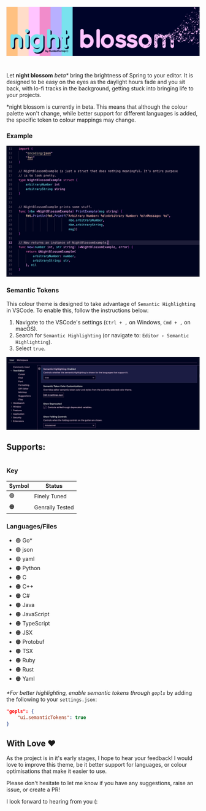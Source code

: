 ![nb-banner](./img/night-blossom-banner.png)

#

Let **night blossom** *beta\** bring the brightness of Spring to your editor. It is designed to be easy on the eyes as the daylight hours fade and you sit back, with lo-fi tracks in the background, getting stuck into bringing life to your projects.

\*night blossom is currently in beta. This means that although the colour palette won't change, while better support for different languages is added, the specific token to colour mappings may change.

### Example

![nb-highlight-example](./img/go-highlight-example.png)

### Semantic Tokens

This colour theme is designed to take advantage of `Semantic Highlighting` in VSCode. To enable this, follow the instructions below:

1. Navigate to the VSCode's settings (`Ctrl + ,` on Windows, `Cmd + ,` on macOS).
2. Search for `Semantic Highlighting` (or navigate to: `Editor › Semantic Highlighting`).
3. Select `true`.

![nb-semantic-setting](./img/semantic-highlighting-setting.png)

## Supports:
#

### Key

| Symbol    | Status          |
|-----------|-----------------|
| &#128994; | Finely Tuned    |
| &#128992; | Genrally Tested |

### Languages/Files

- 🟢 Go*
- 🟢 json
- 🟢 yaml
- 🟠 Python
- 🟠 C
- 🟠 C++
- 🟠 C#
- 🟠 Java
- 🟠 JavaScript
- 🟠 TypeScript
- 🟠 JSX
- 🟠 Protobuf
- 🟠 TSX
- 🟠 Ruby
- 🟠 Rust
- 🟠 Yaml

*\*For better highlighting, enable semantic tokens through `gopls`* by adding the following to your `settings.json`:

```json
"gopls": { 
    "ui.semanticTokens": true
}
```

## With Love ❤️ 
As the project is in it's early stages, I hope to hear your feedback! I would love to improve this theme, be it better support for languages, or colour optimisations that make it easier to use.

Please don't hesitate to let me know if you have any suggestions, raise an issue, or create a PR!

I look forward to hearing from you (:
